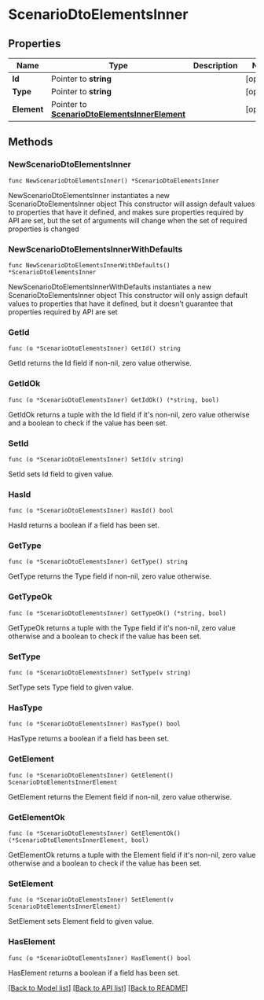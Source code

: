 # ScenarioDtoElementsInner

## Properties

Name | Type | Description | Notes
------------ | ------------- | ------------- | -------------
**Id** | Pointer to **string** |  | [optional] 
**Type** | Pointer to **string** |  | [optional] 
**Element** | Pointer to [**ScenarioDtoElementsInnerElement**](ScenarioDtoElementsInnerElement.md) |  | [optional] 

## Methods

### NewScenarioDtoElementsInner

`func NewScenarioDtoElementsInner() *ScenarioDtoElementsInner`

NewScenarioDtoElementsInner instantiates a new ScenarioDtoElementsInner object
This constructor will assign default values to properties that have it defined,
and makes sure properties required by API are set, but the set of arguments
will change when the set of required properties is changed

### NewScenarioDtoElementsInnerWithDefaults

`func NewScenarioDtoElementsInnerWithDefaults() *ScenarioDtoElementsInner`

NewScenarioDtoElementsInnerWithDefaults instantiates a new ScenarioDtoElementsInner object
This constructor will only assign default values to properties that have it defined,
but it doesn't guarantee that properties required by API are set

### GetId

`func (o *ScenarioDtoElementsInner) GetId() string`

GetId returns the Id field if non-nil, zero value otherwise.

### GetIdOk

`func (o *ScenarioDtoElementsInner) GetIdOk() (*string, bool)`

GetIdOk returns a tuple with the Id field if it's non-nil, zero value otherwise
and a boolean to check if the value has been set.

### SetId

`func (o *ScenarioDtoElementsInner) SetId(v string)`

SetId sets Id field to given value.

### HasId

`func (o *ScenarioDtoElementsInner) HasId() bool`

HasId returns a boolean if a field has been set.

### GetType

`func (o *ScenarioDtoElementsInner) GetType() string`

GetType returns the Type field if non-nil, zero value otherwise.

### GetTypeOk

`func (o *ScenarioDtoElementsInner) GetTypeOk() (*string, bool)`

GetTypeOk returns a tuple with the Type field if it's non-nil, zero value otherwise
and a boolean to check if the value has been set.

### SetType

`func (o *ScenarioDtoElementsInner) SetType(v string)`

SetType sets Type field to given value.

### HasType

`func (o *ScenarioDtoElementsInner) HasType() bool`

HasType returns a boolean if a field has been set.

### GetElement

`func (o *ScenarioDtoElementsInner) GetElement() ScenarioDtoElementsInnerElement`

GetElement returns the Element field if non-nil, zero value otherwise.

### GetElementOk

`func (o *ScenarioDtoElementsInner) GetElementOk() (*ScenarioDtoElementsInnerElement, bool)`

GetElementOk returns a tuple with the Element field if it's non-nil, zero value otherwise
and a boolean to check if the value has been set.

### SetElement

`func (o *ScenarioDtoElementsInner) SetElement(v ScenarioDtoElementsInnerElement)`

SetElement sets Element field to given value.

### HasElement

`func (o *ScenarioDtoElementsInner) HasElement() bool`

HasElement returns a boolean if a field has been set.


[[Back to Model list]](../README.md#documentation-for-models) [[Back to API list]](../README.md#documentation-for-api-endpoints) [[Back to README]](../README.md)



